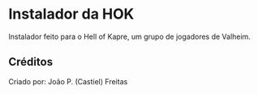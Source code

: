 # Instalador da HOK
Instalador feito para o Hell of Kapre, um grupo de jogadores de Valheim.

## Créditos
Criado por: João P. (Castiel) Freitas

